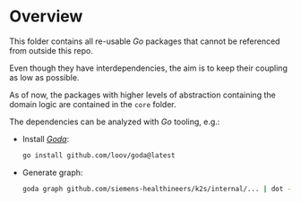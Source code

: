 <!--
SPDX-FileCopyrightText: © 2024 Siemens Healthineers AG
SPDX-License-Identifier: MIT
-->

# Overview
This folder contains all re-usable *Go* packages that cannot be referenced from outside this repo.

Even though they have interdependencies, the aim is to keep their coupling as low as possible.

As of now, the packages with higher levels of abstraction containing the domain logic are contained in the `core` folder.

The dependencies can be analyzed with *Go* tooling, e.g.:

- Install [*Goda*](https://github.com/loov/goda):
    ```sh
    go install github.com/loov/goda@latest
    ```
- Generate graph:
    ```sh
    goda graph github.com/siemens-healthineers/k2s/internal/... | dot -Tsvg -o graph-internal.svg
    ```
